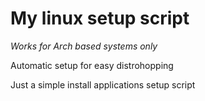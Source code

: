 # My linux setup script
*Works for Arch based systems only*

Automatic setup for easy distrohopping

Just a simple install applications setup script
